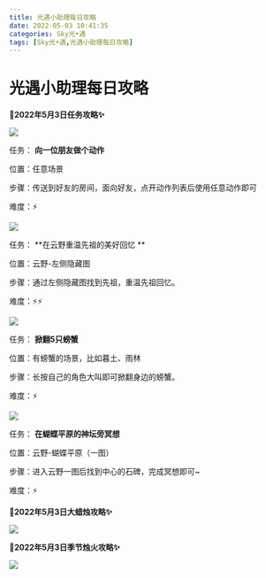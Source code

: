 ```yaml
---
title: 光遇小助理每日攻略
date: 2022-05-03 10:41:35
categories: Sky光•遇
tags: [Sky光•遇,光遇小助理每日攻略]
---
```

# 光遇小助理每日攻略
**🎉2022年5月3日任务攻略✨**

![](https://ok.166.net/reunionpub/ds/kol/20220503/000538-rdtnc6fkms.png)

任务： **向一位朋友做个动作**

位置：任意场景

步骤：传送到好友的房间，面向好友，点开动作列表后使用任意动作即可

难度：⚡

  

![](https://ok.166.net/reunionpub/ds/kol/20220503/002649-owdazqlkng.png)

任务： **在云野重温先祖的美好回忆  **

位置：云野-左侧隐藏图

步骤：通过左侧隐藏图找到先祖，重温先祖回忆。

难度：⚡⚡

![](https://ok.166.net/reunionpub/ds/kol/20220503/000711-kt8oqjezp1.png)

任务： **掀翻5只螃蟹**

位置：有螃蟹的场景，比如暮土、雨林

步骤：长按自己的角色大叫即可掀翻身边的螃蟹。

难度：⚡

![](https://ok.166.net/reunionpub/ds/kol/20220503/000808-h53u1qd7lc.png)

任务： **在蝴蝶平原的神坛旁冥想**

位置：云野-蝴蝶平原（一图）

步骤：进入云野一图后找到中心的石碑，完成冥想即可~

难度：⚡

 **🎉2022年5月3日大蜡烛攻略✨**

![](https://ok.166.net/reunionpub/ds/kol/20220503/002707-dqij3y7ohs.png)

  

 **🎉2022年5月3日季节烛火攻略✨**

![](https://ok.166.net/reunionpub/ds/kol/20220503/001040-go27bej4l3.png)

  

  

